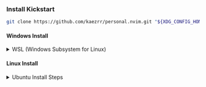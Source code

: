 ### Install Kickstart

```sh
git clone https://github.com/kaezrr/personal.nvim.git "${XDG_CONFIG_HOME:-$HOME/.config}"/nvim
```
#### Windows Install
<details><summary>WSL (Windows Subsystem for Linux)</summary>

```
wsl --install
wsl
sudo add-apt-repository ppa:neovim-ppa/unstable -y
sudo apt update
sudo apt install make gcc ripgrep unzip git xclip neovim
```
</details>

#### Linux Install
<details><summary>Ubuntu Install Steps</summary>

```
sudo add-apt-repository ppa:neovim-ppa/unstable -y
sudo apt update
sudo apt install make gcc ripgrep unzip git xclip neovim
```
<details><summary>Arch Install Steps</summary>

```
sudo pacman -S --noconfirm --needed gcc make git ripgrep fd unzip neovim
```
</details>

